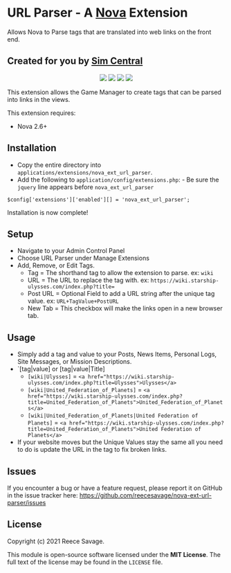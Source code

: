 # URL Parser - A [Nova](https://anodyne-productions.com/nova) Extension
Allows Nova to Parse tags that are translated into web links on the front end.
## Created for you by [Sim Central](https://simcentral.org)

<p align="center">
  <a href="https://github.com/reecesavage/nova-ext-url-parser/releases/tag/v1.0.0"><img src="https://img.shields.io/badge/Version-v1.0.0-brightgreen.svg"></a>
  <a href="http://www.anodyne-productions.com/nova"><img src="https://img.shields.io/badge/Nova-v2.6.1-orange.svg"></a>
  <a href="https://www.php.net"><img src="https://img.shields.io/badge/PHP-v5.3.0-blue.svg"></a>
  <a href="https://opensource.org/licenses/MIT"><img src="https://img.shields.io/badge/license-MIT-red.svg"></a>
</p>

This extension allows the Game Manager to create tags that can be parsed into links in the views. 

This extension requires:

- Nova 2.6+

## Installation

- Copy the entire directory into `applications/extensions/nova_ext_url_parser`.
- Add the following to `application/config/extensions.php`: - Be sure the `jquery` line appears before `nova_ext_url_parser`
```
$config['extensions']['enabled'][] = 'nova_ext_url_parser';
```
Installation is now complete!

## Setup
- Navigate to your Admin Control Panel
- Choose URL Parser under Manage Extensions
- Add, Remove, or Edit Tags.
  - Tag = The shorthand tag to allow the extension to parse. ex: `wiki`
  - URL = The URL to replace the tag with. ex: `https://wiki.starship-ulysses.com/index.php?title=`
  - Post URL = Optional Field to add a URL string after the unique tag value. ex: `URL+TagValue+PostURL`
  - New Tab = This checkbox will make the links open in a new browser tab.

## Usage

- Simply add a tag and value to your Posts, News Items, Personal Logs, Site Messages, or Mission Descriptions.
- `[tag|value] or [tag|value|Title]
  - `[wiki|Ulysses]` = `<a href="https://wiki.starship-ulysses.com/index.php?title=Ulysses">Ulysses</a>`
  - `[wiki|United_Federation_of_Planets]` = `<a href="https://wiki.starship-ulysses.com/index.php?title=United_Federation_of_Planets">United_Federation_of_Planets</a>`
  - `[wiki|United_Federation_of_Planets|United Federation of Planets]` = `<a href="https://wiki.starship-ulysses.com/index.php?title=United_Federation_of_Planets">United Federation of Planets</a>`
- If your website moves but the Unique Values stay the same all you need to do is update the URL in the tag to fix broken links.

## Issues

If you encounter a bug or have a feature request, please report it on GitHub in the issue tracker here: https://github.com/reecesavage/nova-ext-url-parser/issues

## License

Copyright (c) 2021 Reece Savage.

This module is open-source software licensed under the **MIT License**. The full text of the license may be found in the `LICENSE` file.
